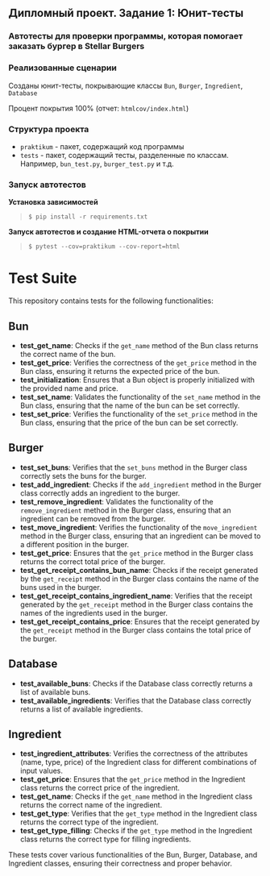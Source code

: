 ## Дипломный проект. Задание 1: Юнит-тесты

### Автотесты для проверки программы, которая помогает заказать бургер в Stellar Burgers

### Реализованные сценарии

Созданы юнит-тесты, покрывающие классы `Bun`, `Burger`, `Ingredient`, `Database`

Процент покрытия 100% (отчет: `htmlcov/index.html`)

### Структура проекта

- `praktikum` - пакет, содержащий код программы
- `tests` - пакет, содержащий тесты, разделенные по классам. Например, `bun_test.py`, `burger_test.py` и т.д.

### Запуск автотестов

**Установка зависимостей**

> `$ pip install -r requirements.txt`

**Запуск автотестов и создание HTML-отчета о покрытии**

>  `$ pytest --cov=praktikum --cov-report=html`

# Test Suite

This repository contains tests for the following functionalities:

## Bun

- **test_get_name**: Checks if the `get_name` method of the Bun class returns the correct name of the bun.
- **test_get_price**: Verifies the correctness of the `get_price` method in the Bun class, ensuring it returns the expected price of the bun.
- **test_initialization**: Ensures that a Bun object is properly initialized with the provided name and price.
- **test_set_name**: Validates the functionality of the `set_name` method in the Bun class, ensuring that the name of the bun can be set correctly.
- **test_set_price**: Verifies the functionality of the `set_price` method in the Bun class, ensuring that the price of the bun can be set correctly.

## Burger

- **test_set_buns**: Verifies that the `set_buns` method in the Burger class correctly sets the buns for the burger.
- **test_add_ingredient**: Checks if the `add_ingredient` method in the Burger class correctly adds an ingredient to the burger.
- **test_remove_ingredient**: Validates the functionality of the `remove_ingredient` method in the Burger class, ensuring that an ingredient can be removed from the burger.
- **test_move_ingredient**: Verifies the functionality of the `move_ingredient` method in the Burger class, ensuring that an ingredient can be moved to a different position in the burger.
- **test_get_price**: Ensures that the `get_price` method in the Burger class returns the correct total price of the burger.
- **test_get_receipt_contains_bun_name**: Checks if the receipt generated by the `get_receipt` method in the Burger class contains the name of the buns used in the burger.
- **test_get_receipt_contains_ingredient_name**: Verifies that the receipt generated by the `get_receipt` method in the Burger class contains the names of the ingredients used in the burger.
- **test_get_receipt_contains_price**: Ensures that the receipt generated by the `get_receipt` method in the Burger class contains the total price of the burger.

## Database

- **test_available_buns**: Checks if the Database class correctly returns a list of available buns.
- **test_available_ingredients**: Verifies that the Database class correctly returns a list of available ingredients.

## Ingredient

- **test_ingredient_attributes**: Verifies the correctness of the attributes (name, type, price) of the Ingredient class for different combinations of input values.
- **test_get_price**: Ensures that the `get_price` method in the Ingredient class returns the correct price of the ingredient.
- **test_get_name**: Checks if the `get_name` method in the Ingredient class returns the correct name of the ingredient.
- **test_get_type**: Verifies that the `get_type` method in the Ingredient class returns the correct type of the ingredient.
- **test_get_type_filling**: Checks if the `get_type` method in the Ingredient class returns the correct type for filling ingredients.

These tests cover various functionalities of the Bun, Burger, Database, and Ingredient classes, ensuring their correctness and proper behavior.
